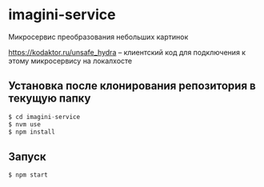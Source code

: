 # imagini-service

Микросервис преобразования небольших картинок

https://kodaktor.ru/unsafe_hydra – клиентский код для подключения к этому микросервису на локалхосте



## Установка после клонирования репозитория в текущую папку

```javascript
$ cd imagini-service
$ nvm use
$ npm install
```

## Запуск

```shell
$ npm start
```
